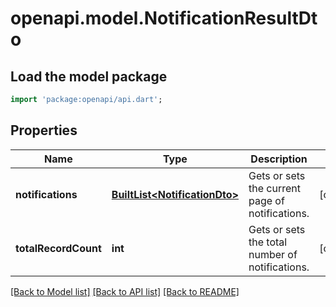 # openapi.model.NotificationResultDto

## Load the model package
```dart
import 'package:openapi/api.dart';
```

## Properties
Name | Type | Description | Notes
------------ | ------------- | ------------- | -------------
**notifications** | [**BuiltList&lt;NotificationDto&gt;**](NotificationDto.md) | Gets or sets the current page of notifications. | [optional] 
**totalRecordCount** | **int** | Gets or sets the total number of notifications. | [optional] 

[[Back to Model list]](../README.md#documentation-for-models) [[Back to API list]](../README.md#documentation-for-api-endpoints) [[Back to README]](../README.md)


